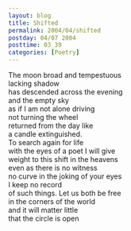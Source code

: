 ```yaml
---
layout: blog
title: Shifted
permalink: 2004/04/shifted
postday: 04/07 2004
posttime: 03_39
categories: [Poetry]
---
```


<p>The moon broad and tempestuous<br />
lacking shadow<br />
has descended across the evening<br />
and the empty sky<br />
as if I am not alone driving<br />
not turning the wheel<br />
returned from the day like<br />
a candle extinguished.<br />
To search again for life<br />
with the eyes of a poet I will give<br />
weight to this shift in the heavens<br />
even as there is no witness<br />
no curve in the joking of your eyes<br />
I keep no record<br />
of such things. Let us both be free<br />
in the corners of the world<br />
and it will matter little<br />
that the circle is open</p>
